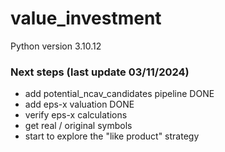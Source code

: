 # value_investment

Python version 3.10.12

### Next steps (last update 03/11/2024)

  - add potential_ncav_candidates pipeline DONE
  - add eps-x valuation DONE
  - verify eps-x calculations
  - get real / original symbols
  - start to explore the "like product" strategy